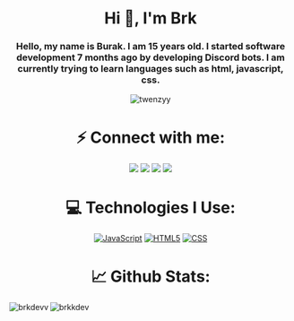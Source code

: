
<h1 align="center">Hi 👋, I'm Brk</h1>
<h3 align="center">Hello, my name is Burak. I am 15 years old. I started software development 7 months ago by developing Discord bots. I am currently trying to learn languages ​​such as html, javascript, css.</h3>

<p align="center"> <img src="https://komarev.com/ghpvc/?username=brqdev&label=Profile%20views&color=0e75b6&style=flat" alt="twenzyy" /> </p>

<h1 align="center">⚡ Connect with me:</h1>
<p align="center">
<a href="https://discord.com/users/779975215580971049"><img src="https://shields.io/badge/brk-111111.svg?&amp;style=for-the-badge&amp;logo=discord" style="max-width:100%;"></a>
<a href="https://github.com/brkkdev"><img src="https://shields.io/badge/brkkdev-111111.svg?&amp;style=for-the-badge&amp;logo=github" style="max-width:100%;"></a>
<a href="https://instagram.com/lnaburak"><img src="https://shields.io/badge/lnaburak-111111.svg?&amp;style=for-the-badge&amp;logo=instagram" style="max-width:100%;"></a>
<a href="https://discord.gg/dontcry"><img src="https://shields.io/badge/My Discord Server-111111.svg?&amp;style=for-the-badge&amp;" style="max-width:100%;"></a>
  
</p>

<h1 align="center">💻 Technologies I Use:</h1>
<p align="center">
<a href="#"><img alt="JavaScript" src="https://img.shields.io/badge/-Javascript-edb200?style=blue&amp;logo=javascript&amp;logoColor=white" style="max-width:100%;"></a>
<a href="#"><img alt="HTML5" src="https://img.shields.io/badge/-HTML5-E34F26?style=blue&amp;logo=html5&amp;logoColor=white" style="max-width:100%;"></a>
<a href="#"><img alt="CSS" src="https://img.shields.io/badge/-CSS3-264de4?style=blue&amp;logo=css3&amp;logoColor=white" style="max-width:100%;"></a>



  </p>

<h1 align="center">📈 Github Stats:</h1>

<p><img align="left" src="https://github-readme-stats.vercel.app/api/top-langs?username=brkkdev&show_icons=true&locale=en&layout=compact" alt="brkdevv" /></p>

<p>&nbsp;<img align="left" src="https://github-readme-stats.vercel.app/api?username=brkkdev&show_icons=true&locale=en" alt="brkkdev" /></p>
